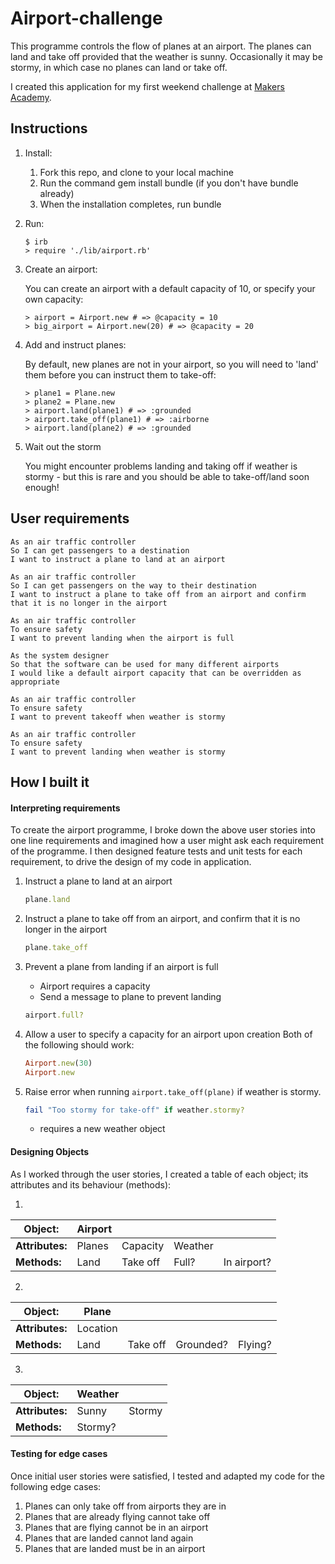 # Airport-challenge

This programme controls the flow of planes at an airport. The planes can land and take off provided that the weather is sunny. Occasionally it may be stormy, in which case no planes can land or take off.

I created this application for my first weekend challenge at [Makers Academy](https://github.com/makersacademy).


## Instructions

1. Install:

    1. Fork this repo, and clone to your local machine
    2. Run the command gem install bundle (if you don't have bundle already)
    3. When the installation completes, run bundle

2. Run:

    ```Shell
    $ irb
    > require './lib/airport.rb'
    ```

3. Create an airport:

    You can create an airport with a default capacity of 10, or specify your own capacity:

    ```Shell
    > airport = Airport.new # => @capacity = 10
    > big_airport = Airport.new(20) # => @capacity = 20
    ```
4. Add and instruct planes:

    By default, new planes are not in your airport, so you will need to 'land' them before you can instruct them to take-off:

    ```Shell
    > plane1 = Plane.new
    > plane2 = Plane.new
    > airport.land(plane1) # => :grounded
    > airport.take_off(plane1) # => :airborne
    > airport.land(plane2) # => :grounded
    ```
5. Wait out the storm

    You might encounter problems landing and taking off if weather is stormy - but this is rare and you should be able to take-off/land soon enough!

## User requirements

```
As an air traffic controller 
So I can get passengers to a destination 
I want to instruct a plane to land at an airport

As an air traffic controller 
So I can get passengers on the way to their destination 
I want to instruct a plane to take off from an airport and confirm that it is no longer in the airport

As an air traffic controller 
To ensure safety 
I want to prevent landing when the airport is full 

As the system designer
So that the software can be used for many different airports
I would like a default airport capacity that can be overridden as appropriate

As an air traffic controller 
To ensure safety 
I want to prevent takeoff when weather is stormy 

As an air traffic controller 
To ensure safety 
I want to prevent landing when weather is stormy 
```

## How I built it

#### Interpreting requirements

To create the airport programme, I broke down the above user stories into one line requirements and imagined how a user might ask each requirement of the programme. I then designed feature tests and unit tests for each requirement, to drive the design of my code in application.

1. Instruct a plane to land at an airport

    ```Ruby
    plane.land
    ```
2. Instruct a plane to take off from an airport, and confirm that it is no longer in the airport

    ```Ruby
    plane.take_off
    ```

3. Prevent a plane from landing if an airport is full
    - Airport requires a capacity
    - Send a message to plane to prevent landing

    ```Ruby
    airport.full?
    ```

4. Allow a user to specify a capacity for an airport upon creation
    Both of the following should work:

    ```Ruby
    Airport.new(30) 
    Airport.new
    ```
5. Raise error when running `airport.take_off(plane)` if weather is stormy.

    ```Ruby
    fail "Too stormy for take-off" if weather.stormy?
    ```

    - requires a new weather object

#### Designing Objects ####

As I worked through the user stories, I created a table of each object; its attributes and its behaviour (methods):

1.

| Object: | Airport | | | |
| ------- | ------- | - | - | - |
| **Attributes:** | Planes | Capacity | Weather | |
| **Methods:** | Land | Take off |Full? | In airport? |


2. 

| Object: | Plane | | | |
| ------- | ----- | - | - | - |
| **Attributes:** | Location |
| **Methods:** | Land | Take off | Grounded? | Flying? |

3. 

| Object: | Weather | |
| ------- | ----- | - |
| **Attributes:** | Sunny | Stormy |
| **Methods:** | Stormy? |




#### Testing for edge cases ####

Once initial user stories were satisfied, I tested and adapted my code for the following edge cases:

1. Planes can only take off from airports they are in
2. Planes that are already flying cannot take off
3. Planes that are flying cannot be in an airport
4. Planes that are landed cannot land again
5. Planes that are landed must be in an airport
